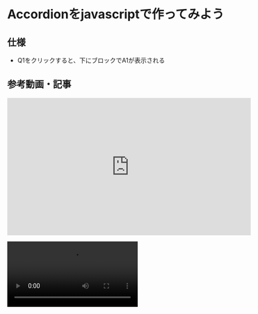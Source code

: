 # Accordionをjavascriptで作ってみよう

## 仕様
 - Q1をクリックすると、下にブロックでA1が表示される

## 参考動画・記事
<div>
    <iframe width="560" height="315" src="https://www.youtube.com/embed/t7hLDtK8MO4?si=6YMhHtWm6gblGEUt" title="YouTube video player" frameborder="0" allow="accelerometer; autoplay; clipboard-write; encrypted-media; gyroscope; picture-in-picture; web-share" referrerpolicy="strict-origin-when-cross-origin" allowfullscreen></iframe>
</div>

<video src="https://www.youtube.com/embed/t7hLDtK8MO4?si=6YMhHtWm6gblGEUt" controls="true"></video>